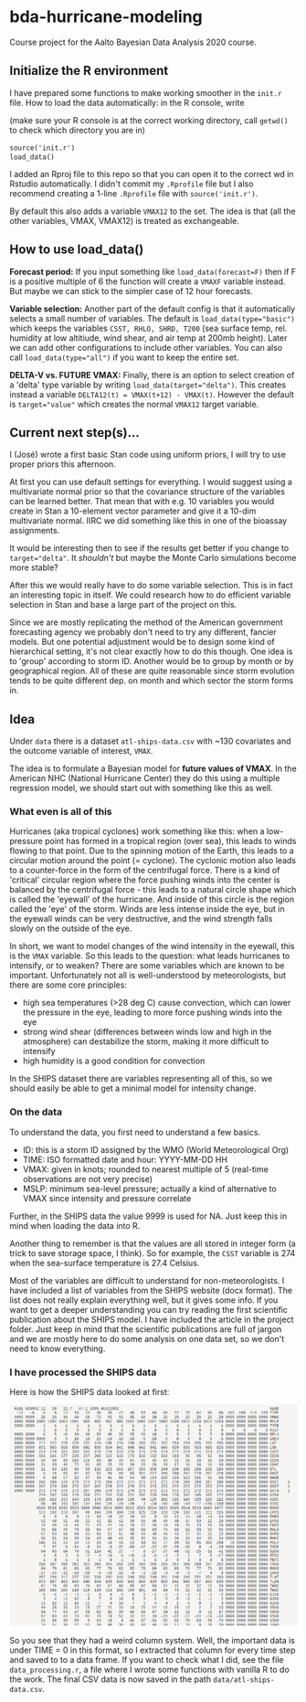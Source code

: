 # bda-hurricane-modeling
Course project for the Aalto Bayesian Data Analysis 2020 course.

## Initialize the R environment

I have prepared some functions to make working smoother in the `init.r` file.
How to load the data automatically: in the R console, write

(make sure your R console is at the correct working directory, call `getwd()` to 
check which directory you are in)

```
source('init.r')
load_data()
```

I added an Rproj file to this repo so that you can open it to the correct wd in Rstudio
automatically. I didn't commit my `.Rprofile` file but I also recommend creating a 
1-line `.Rprofile` file with `source('init.r')`. 

By default this also adds a variable `VMAX12` to the set. 
The idea is that (all the other variables, VMAX, VMAX12) is treated as exchangeable.

## How to use load_data()

**Forecast period:** If you input something like `load_data(forecast=F)` then if F is a positive multiple
of 6 the function will create a `VMAXF` variable instead. But maybe we can stick to
the simpler case of 12 hour forecasts.

**Variable selection:** Another part of the default config is that it automatically selects a small number 
of variables. The default is `load_data(type="basic")` which keeps the variables 
`CSST, RHLO, SHRD, T200` 
(sea surface temp, rel. humidity at low altitiude, wind shear, and air temp at 200mb height).
Later we can add other configurations to include other variables. You can also call
`load_data(type="all")` if you want to keep the entire set.

**DELTA-V vs. FUTURE VMAX:** Finally, there is an option to select creation of a 
'delta' type variable by writing `load_data(target="delta")`. This creates instead
a variable `DELTA12(t) = VMAX(t+12) - VMAX(t)`. However the default is 
`target="value"` which creates the normal `VMAX12` target variable.

## Current next step(s)...

I (José) wrote a first basic Stan code using uniform priors, I will try to use proper priors this afternoon.

At first you can use default settings for everything. I would suggest using a 
multivariate normal prior so that the covariance structure of the variables can be
learned better. That mean that with e.g. 10 variables you would create in Stan a 
10-element vector parameter and give it a 10-dim multivariate normal. IIRC we did 
something like this in one of the bioassay assignments.

It would be interesting then to see if the results get better if you change to 
`target="delta"`. It *shouldn't* but maybe the Monte Carlo simulations become more 
stable? 

After this we would really have to do some variable selection. This is in fact an 
interesting topic in itself. We could research how to do efficient variable 
selection in Stan and base a large part of the project on this.

Since we are mostly replicating the method of the American government 
forecasting agency we probably don't need to try any different, fancier models. 
But one potential adjustment would be to design some kind of hierarchical setting,
it's not clear exactly how to do this though. One idea is to 'group' according to
storm ID. Another would be to group by month or by geographical region. All of 
these are quite reasonable since storm evolution tends to be quite different dep. on
month and which sector the storm forms in.

## Idea

Under `data` there is a dataset `atl-ships-data.csv` with ~130 covariates and the outcome variable of interest, 
`VMAX`.

The idea is to formulate a Bayesian model for **future values of VMAX**. In the American NHC (National Hurricane 
Center) they do this using a multiple regression model, we should start out with something like this as well.

### What even is all of this

Hurricanes (aka tropical cyclones) work something like this: when a low-pressure point has formed in a tropical 
region (over sea), this leads to winds flowing to that point. Due to the spinning motion of the Earth, this leads
to a circular motion around the point (= cyclone). The cyclonic motion also leads to a counter-force in the form 
of the centrifugal force. There is a kind of 'critical' circular region where the force pushing winds into the 
center is balanced by the centrifugal force - this leads to a natural circle shape which is called the 'eyewall' 
of the hurricane. And inside of this circle is the region called the 'eye' of the storm. Winds are less intense 
inside the eye, but in the eyewall winds can be very destructive, and the wind strength falls slowly on the 
outside of the eye.

In short, we want to model changes of the wind intensity in the eyewall, this is the `VMAX` variable. 
So this leads to the question: what leads hurricanes to intensify, or to weaken? There are some variables which 
are known to be important. Unfortunately not all is well-understood by meteorologists, but there are some 
core principles:

- high sea temperatures (>28 deg C) cause convection, which can lower the pressure in the eye, leading to more force pushing winds into the eye
- strong wind shear (differences between winds low and high in the atmosphere) can destabilize the storm, making it more difficult to intensify
- high humidity is a good condition for convection

In the SHIPS dataset there are variables representing all of this, so we should easily be able to get a minimal 
model for intensity change.

### On the data

To understand the data, you first need to understand a few basics.

- ID: this is a storm ID assigned by the WMO (World Meteorological Org)
- TIME: ISO formatted date and hour: YYYY-MM-DD HH
- VMAX: given in knots; rounded to nearest multiple of 5 (real-time observations are not very precise)
- MSLP: minimum sea-level pressure; actually a kind of alternative to VMAX since intensity and pressure correlate

Further, in the SHIPS data the value 9999 is used for NA. Just keep this in mind when loading the data into R.

Another thing to remember is that the values are all stored in integer form (a trick to save storage space, I think).
So for example, the `CSST` variable is 274 when the sea-surface temperature is 27.4 Celsius.

Most of the variables are difficult to understand for non-meteorologists. I have included a list of variables 
from the SHIPS website (docx format). The list does not really explain everything well, but it gives some info.
If you want to get a deeper understanding you can try reading the first scientific publication about the SHIPS model.
I have included the article in the project folder. Just keep in mind that the scientific publications are full 
of jargon and we are mostly here to do some analysis on one data set, so we don't need to know everything.

### I have processed the SHIPS data

Here is how the SHIPS data looked at first:

![atlantic ships data](images/shot1.png)

So you see that they had a weird column system. Well, the important data is under TIME = 0 in this format, so I 
extracted that column for every time step and saved to to a data frame. If you want to check what I did, see the 
file `data_processing.r`, a file where I wrote some functions with vanilla R to do the work.
The final CSV data is now saved in the path 
`data/atl-ships-data.csv`. 
